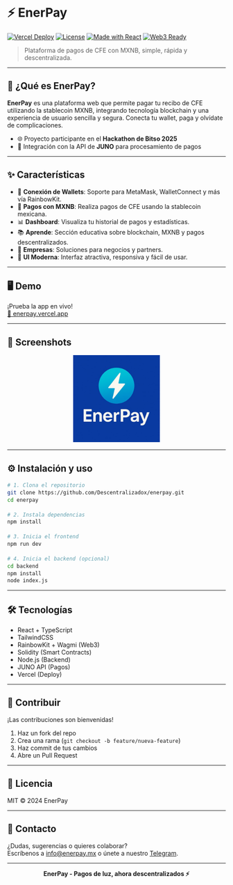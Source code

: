 # ⚡️ EnerPay

[![Vercel Deploy](https://img.shields.io/badge/Deploy-Vercel-000?logo=vercel&logoColor=white)](https://enerpay.vercel.app/)
[![License](https://img.shields.io/badge/license-MIT-green.svg)](LICENSE)
[![Made with React](https://img.shields.io/badge/Made%20with-React-61DAFB?logo=react)](https://react.dev/)
[![Web3 Ready](https://img.shields.io/badge/Web3-Enabled-blueviolet?logo=ethereum)](https://rainbowkit.com/)

> Plataforma de pagos de CFE con MXNB, simple, rápida y descentralizada.

---

## 🚀 ¿Qué es EnerPay?

**EnerPay** es una plataforma web que permite pagar tu recibo de CFE utilizando la stablecoin MXNB, integrando tecnología blockchain y una experiencia de usuario sencilla y segura. Conecta tu wallet, paga y olvídate de complicaciones.

- 🌐 Proyecto participante en el **Hackathon de Bitso 2025**
- 🔌 Integración con la API de **JUNO** para procesamiento de pagos

---

## ✨ Características

- 🔗 **Conexión de Wallets**: Soporte para MetaMask, WalletConnect y más vía RainbowKit.
- 💸 **Pagos con MXNB**: Realiza pagos de CFE usando la stablecoin mexicana.
- 📊 **Dashboard**: Visualiza tu historial de pagos y estadísticas.
- 📚 **Aprende**: Sección educativa sobre blockchain, MXNB y pagos descentralizados.
- 🏢 **Empresas**: Soluciones para negocios y partners.
- 🌙 **UI Moderna**: Interfaz atractiva, responsiva y fácil de usar.

---

## 🖥️ Demo

¡Prueba la app en vivo!  
[🔗 enerpay.vercel.app](https://enerpay.vercel.app/)

---

## 📸 Screenshots

<!-- Puedes agregar imágenes aquí -->
<p align="center">
  <img src="public/enerpaylogo.jpg" alt="EnerPay Logo" width="200"/>
</p>

---

## ⚙️ Instalación y uso

```bash
# 1. Clona el repositorio
git clone https://github.com/Descentralizadox/enerpay.git
cd enerpay

# 2. Instala dependencias
npm install

# 3. Inicia el frontend
npm run dev

# 4. Inicia el backend (opcional)
cd backend
npm install
node index.js
```

---

## 🛠️ Tecnologías

- React + TypeScript
- TailwindCSS
- RainbowKit + Wagmi (Web3)
- Solidity (Smart Contracts)
- Node.js (Backend)
- JUNO API (Pagos)
- Vercel (Deploy)

---

## 🤝 Contribuir

¡Las contribuciones son bienvenidas!  
1. Haz un fork del repo  
2. Crea una rama (`git checkout -b feature/nueva-feature`)  
3. Haz commit de tus cambios  
4. Abre un Pull Request

---

## 📄 Licencia

MIT © 2024 EnerPay

---

## 💬 Contacto

¿Dudas, sugerencias o quieres colaborar?  
Escríbenos a [info@enerpay.mx](mailto:info@enerpay.mx) o únete a nuestro [Telegram](https://t.me/enerpay).

---

<p align="center">
  <b>EnerPay - Pagos de luz, ahora descentralizados ⚡️</b>
</p>
